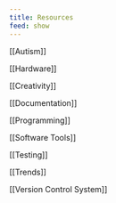 ```yaml
---
title: Resources
feed: show
---
```


[[Autism]]

[[Hardware]]

[[Creativity]]

[[Documentation]]

[[Programming]]

[[Software Tools]]

[[Testing]]

[[Trends]]

[[Version Control System]]
